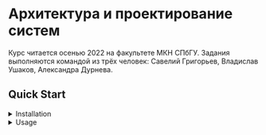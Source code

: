 # Архитектура и проектирование систем

Курс читается осенью 2022 на факультете МКН СПбГУ. Задания выполняются командой из трёх человек: Савелий Григорьев, Владислав Ушаков, Александра Дурнева.

## Quick Start

<details>
<summary>Installation</summary>

Step 0. Install Python>=3.8.
It is also recommended to use virtual environment.

Step 1. Clone repository locally.
```shell
git clone https://github.com/AlexPolarBear/APS.git
cd APS
```

Step 2. Choose the branch you're interested in.
```shell
git checkout bash_cli
cd Bash_CLI
```

Step 3. Install dependencies.
```shell
pip install -r requirements.txt
```

Step 4. Build the project.
```shell
pip install .
```

And you're ready to go!

</details>

<details>
<summary>Usage</summary>

```shell
bash_cli
```

</details>